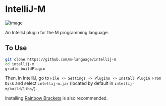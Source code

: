 # IntelliJ-M

![image](img/preview.png)

An IntelliJ plugin for the M programming language.

## To Use

```bash
git clone https://github.com/m-language/intellij-m
cd intellij-m
gradle buildPlugin
```

Then, in IntelliJ, go to `File -> Settings -> Plugins -> Install Plugin From Disk`
and select `intellij-m.jar` (located by default in `intellij-m/build/libs/`).

Installing [Rainbow Brackets](https://github.com/izhangzhihao/intellij-rainbow-brackets)
is also recommended.
